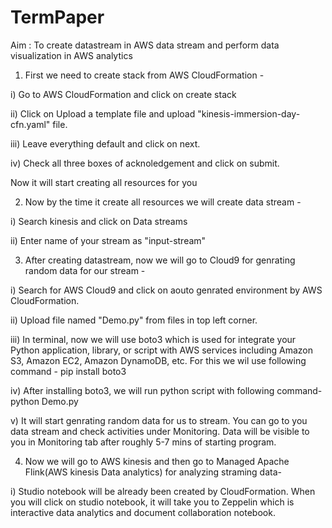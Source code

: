# TermPaper

Aim : To create datastream in AWS data stream and perform data visualization in AWS analytics


1) First we need to create stack from AWS CloudFormation -
   

i) Go to AWS CloudFormation and click on create stack

ii) Click on Upload a template file and upload "kinesis-immersion-day-cfn.yaml" file.

iii) Leave everything default and click on next.

iv) Check all three boxes of acknoledgement and click on submit.

Now it will start creating all resources for you

2) Now by the time it create all resources we will create data stream -


i) Search kinesis and click on Data streams

ii) Enter name of your stream as "input-stream"


3) After creating datastream, now we will go to Cloud9 for genrating random data for our stream -

i) Search for AWS Cloud9 and click on aouto genrated environment by AWS CloudFormation. 

ii) Upload file named "Demo.py" from files in top left corner.

iii) In terminal, now we will use boto3 which is used for integrate your Python application, library, or script with AWS services including Amazon S3, Amazon EC2, Amazon DynamoDB, etc. For this we wil use following command -
pip install boto3

iv) After installing boto3, we will run python script with following command-
python Demo.py

v) It will start genrating random data for us to stream. You can go to you data stream and check activities under Monitoring. Data will be visible to you in Monitoring tab after roughly 5-7 mins of starting program.

4) Now we will go to AWS kinesis and then go to Managed Apache Flink(AWS kinesis Data analytics) for analyzing straming data-


i) Studio notebook will be already been created by CloudFormation. When you will click on studio notebook, it will take you to Zeppelin which is interactive data analytics and document collaboration notebook. 
